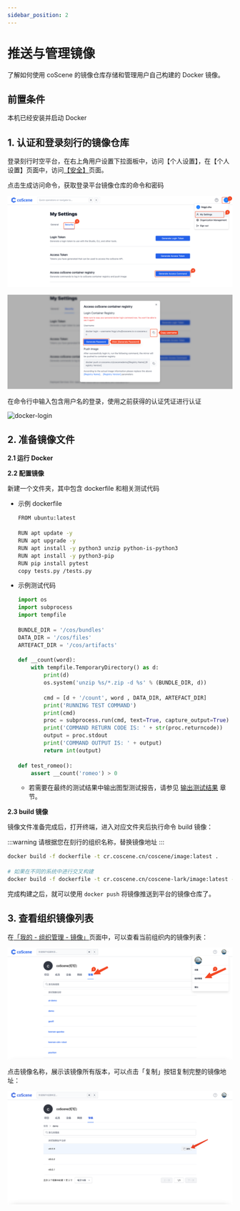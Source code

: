 ```yaml
---
sidebar_position: 2
---
```


# 推送与管理镜像

了解如何使用 coScene 的镜像仓库存储和管理用户自己构建的 Docker 镜像。

## 前置条件

本机已经安装并启动 Docker

## 1. 认证和登录刻行的镜像仓库

登录刻行时空平台，在右上角用户设置下拉面板中，访问【个人设置】，在【个人设置】页面中，访问[【安全】](https://coscene.cn/profile?section=security)页面。

点击生成访问命令，获取登录平台镜像仓库的命令和密码

![generate-cr-token](../img/generate-cr-token.png)

![login-cr](../img/login-cr.png)

在命令行中输入包含用户名的登录，使用之前获得的认证凭证进行认证

![docker-login](../img/docker-login.png)

## 2. 准备镜像文件

**2.1 运行 Docker**

**2.2 配置镜像**

新建一个文件夹，其中包含 dockerfile 和相关测试代码

- 示例 dockerfile

  ```bash
  FROM ubuntu:latest

  RUN apt update -y
  RUN apt upgrade -y
  RUN apt install -y python3 unzip python-is-python3
  RUN apt install -y python3-pip
  RUN pip install pytest
  copy tests.py /tests.py
  ```

- 示例测试代码

  ```python
  import os
  import subprocess
  import tempfile

  BUNDLE_DIR = '/cos/bundles'
  DATA_DIR = '/cos/files'
  ARTEFACT_DIR = '/cos/artifacts'

  def __count(word):
      with tempfile.TemporaryDirectory() as d:
          print(d)
          os.system('unzip %s/*.zip -d %s' % (BUNDLE_DIR, d))

          cmd = [d + '/count', word , DATA_DIR, ARTEFACT_DIR]
          print('RUNNING TEST COMMAND')
          print(cmd)
          proc = subprocess.run(cmd, text=True, capture_output=True)
          print('COMMAND RETURN CODE IS: ' + str(proc.returncode))
          output = proc.stdout
          print('COMMAND OUTPUT IS: ' + output)
          return int(output)

  def test_romeo():
      assert __count('romeo') > 0
  ```

  - 若需要在最终的测试结果中输出图型测试报告，请参见 [输出测试结果](../8-regression/6-status-and-output.md#输出图表) 章节。

**2.3 build 镜像**

镜像文件准备完成后，打开终端，进入对应文件夹后执行命令 build 镜像：

:::warning
请根据您在刻行的组织名称，替换镜像地址
:::

```bash
docker build -f dockerfile -t cr.coscene.cn/coscene/image:latest .

# 如果在不同的系统中进行交叉构建
docker build -f dockerfile -t cr.coscene.cn/coscene-lark/image:latest --platform linux/amd64 .
```

完成构建之后，就可以使用 `docker push` 将镜像推送到平台的镜像仓库了。

## 3. 查看组织镜像列表

在[「我的 - 组织管理 - 镜像」](https://coscene.cn/org/images)页面中，可以查看当前组织内的镜像列表：

![image-list](../img/image-list.png)

点击镜像名称，展示该镜像所有版本，可以点击「复制」按钮复制完整的镜像地址：

![tag-list](../img/tag-list.png)

